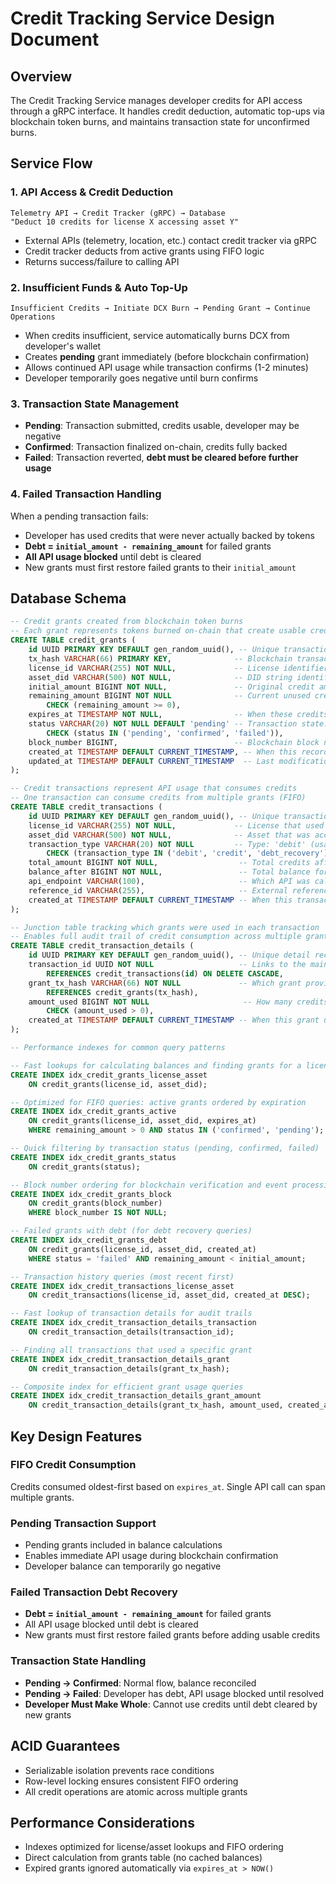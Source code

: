 # Credit Tracking Service Design Document

## Overview

The Credit Tracking Service manages developer credits for API access through a gRPC interface. It handles credit deduction, automatic top-ups via blockchain token burns, and maintains transaction state for unconfirmed burns.

## Service Flow

### 1. API Access & Credit Deduction

```
Telemetry API → Credit Tracker (gRPC) → Database
"Deduct 10 credits for license X accessing asset Y"
```

- External APIs (telemetry, location, etc.) contact credit tracker via gRPC
- Credit tracker deducts from active grants using FIFO logic
- Returns success/failure to calling API

### 2. Insufficient Funds & Auto Top-Up

```
Insufficient Credits → Initiate DCX Burn → Pending Grant → Continue Operations
```

- When credits insufficient, service automatically burns DCX from developer's wallet
- Creates **pending** grant immediately (before blockchain confirmation)
- Allows continued API usage while transaction confirms (1-2 minutes)
- Developer temporarily goes negative until burn confirms

### 3. Transaction State Management

- **Pending**: Transaction submitted, credits usable, developer may be negative
- **Confirmed**: Transaction finalized on-chain, credits fully backed
- **Failed**: Transaction reverted, **debt must be cleared before further usage**

### 4. Failed Transaction Handling

When a pending transaction fails:

- Developer has used credits that were never actually backed by tokens
- **Debt = `initial_amount - remaining_amount`** for failed grants
- **All API usage blocked** until debt is cleared
- New grants must first restore failed grants to their `initial_amount`

## Database Schema

```sql
-- Credit grants created from blockchain token burns
-- Each grant represents tokens burned on-chain that create usable credits
CREATE TABLE credit_grants (
    id UUID PRIMARY KEY DEFAULT gen_random_uuid(), -- Unique transaction identifier
    tx_hash VARCHAR(66) PRIMARY KEY,              -- Blockchain transaction hash (0x...) - immutable proof
    license_id VARCHAR(255) NOT NULL,             -- License identifier: Ethereum address or string ID
    asset_did VARCHAR(500) NOT NULL,              -- DID string identifying the physical asset/device
    initial_amount BIGINT NOT NULL,               -- Original credit amount granted (never changes)
    remaining_amount BIGINT NOT NULL              -- Current unused credits (decreases with usage)
        CHECK (remaining_amount >= 0),
    expires_at TIMESTAMP NOT NULL,                -- When these credits become unusable (30 days from creation)
    status VARCHAR(20) NOT NULL DEFAULT 'pending' -- Transaction state: 'pending', 'confirmed', 'failed'
        CHECK (status IN ('pending', 'confirmed', 'failed')),
    block_number BIGINT,                          -- Blockchain block number (for verification and ordering)
    created_at TIMESTAMP DEFAULT CURRENT_TIMESTAMP, -- When this record was created in our system
    updated_at TIMESTAMP DEFAULT CURRENT_TIMESTAMP  -- Last modification (status changes, remaining_amount updates)
);

-- Credit transactions represent API usage that consumes credits
-- One transaction can consume credits from multiple grants (FIFO)
CREATE TABLE credit_transactions (
    id UUID PRIMARY KEY DEFAULT gen_random_uuid(), -- Unique transaction identifier
    license_id VARCHAR(255) NOT NULL,             -- License that used the credits
    asset_did VARCHAR(500) NOT NULL,              -- Asset that was accessed
    transaction_type VARCHAR(20) NOT NULL         -- Type: 'debit' (usage), 'credit' (grant confirmation), 'debt_recovery'
        CHECK (transaction_type IN ('debit', 'credit', 'debt_recovery')),
    total_amount BIGINT NOT NULL,                  -- Total credits affected (negative for debit, positive for credit)
    balance_after BIGINT NOT NULL,                 -- Total balance for this license/asset after transaction
    api_endpoint VARCHAR(100),                     -- Which API was called (e.g., 'telemetry', 'location')
    reference_id VARCHAR(255),                     -- External reference (API request ID, order ID, etc.)
    created_at TIMESTAMP DEFAULT CURRENT_TIMESTAMP -- When this transaction occurred
);

-- Junction table tracking which grants were used in each transaction
-- Enables full audit trail of credit consumption across multiple grants
CREATE TABLE credit_transaction_details (
    id UUID PRIMARY KEY DEFAULT gen_random_uuid(), -- Unique detail record identifier
    transaction_id UUID NOT NULL                   -- Links to the main transaction record
        REFERENCES credit_transactions(id) ON DELETE CASCADE,
    grant_tx_hash VARCHAR(66) NOT NULL             -- Which grant provided these credits
        REFERENCES credit_grants(tx_hash),
    amount_used BIGINT NOT NULL                     -- How many credits were taken from this specific grant
        CHECK (amount_used > 0),
    created_at TIMESTAMP DEFAULT CURRENT_TIMESTAMP -- When this grant usage was recorded
);

-- Performance indexes for common query patterns

-- Fast lookups for calculating balances and finding grants for a license/asset
CREATE INDEX idx_credit_grants_license_asset
    ON credit_grants(license_id, asset_did);

-- Optimized for FIFO queries: active grants ordered by expiration
CREATE INDEX idx_credit_grants_active
    ON credit_grants(license_id, asset_did, expires_at)
    WHERE remaining_amount > 0 AND status IN ('confirmed', 'pending');

-- Quick filtering by transaction status (pending, confirmed, failed)
CREATE INDEX idx_credit_grants_status
    ON credit_grants(status);

-- Block number ordering for blockchain verification and event processing
CREATE INDEX idx_credit_grants_block
    ON credit_grants(block_number)
    WHERE block_number IS NOT NULL;

-- Failed grants with debt (for debt recovery queries)
CREATE INDEX idx_credit_grants_debt
    ON credit_grants(license_id, asset_did, created_at)
    WHERE status = 'failed' AND remaining_amount < initial_amount;

-- Transaction history queries (most recent first)
CREATE INDEX idx_credit_transactions_license_asset
    ON credit_transactions(license_id, asset_did, created_at DESC);

-- Fast lookup of transaction details for audit trails
CREATE INDEX idx_credit_transaction_details_transaction
    ON credit_transaction_details(transaction_id);

-- Finding all transactions that used a specific grant
CREATE INDEX idx_credit_transaction_details_grant
    ON credit_transaction_details(grant_tx_hash);

-- Composite index for efficient grant usage queries
CREATE INDEX idx_credit_transaction_details_grant_amount
    ON credit_transaction_details(grant_tx_hash, amount_used, created_at);
```

## Key Design Features

### FIFO Credit Consumption

Credits consumed oldest-first based on `expires_at`. Single API call can span multiple grants.

### Pending Transaction Support

- Pending grants included in balance calculations
- Enables immediate API usage during blockchain confirmation
- Developer balance can temporarily go negative

### Failed Transaction Debt Recovery

- **Debt = `initial_amount - remaining_amount`** for failed grants
- All API usage blocked until debt is cleared
- New grants must first restore failed grants before adding usable credits

### Transaction State Handling

- **Pending → Confirmed**: Normal flow, balance reconciled
- **Pending → Failed**: Developer has debt, API usage blocked until resolved
- **Developer Must Make Whole**: Cannot use credits until debt cleared by new grants

## ACID Guarantees

- Serializable isolation prevents race conditions
- Row-level locking ensures consistent FIFO ordering
- All credit operations are atomic across multiple grants

## Performance Considerations

- Indexes optimized for license/asset lookups and FIFO ordering
- Direct calculation from grants table (no cached balances)
- Expired grants ignored automatically via `expires_at > NOW()`
